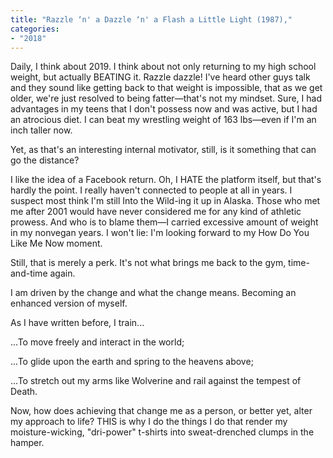 ```yaml
---
title: "Razzle ‘n' a Dazzle ‘n' a Flash a Little Light (1987),"
categories:
- "2018"
---
```


Daily, I think about 2019. I think about not only returning to my high school weight, but actually BEATING it. Razzle dazzle! I've heard other guys talk and they sound like getting back to that weight is impossible, that as we get older, we're just resolved to being fatter—that's not my mindset. Sure, I had advantages in my teens that I don't possess now and was active, but I had an atrocious diet. I can beat my wrestling weight of 163 lbs—even if I'm an inch taller now.

Yet, as that's an interesting internal motivator, still, is it something that can go the distance?

I like the idea of a Facebook return. Oh, I HATE the platform itself, but that's hardly the point. I really haven't connected to people at all in years. I suspect most think I'm still Into the Wild-ing it up in Alaska. Those who met me after 2001 would have never considered me for any kind of athletic prowess. And who is to blame them—I carried excessive amount of weight in my nonvegan years. I won't lie: I'm looking forward to my How Do You Like Me Now moment.

Still, that is merely a perk. It's not what brings me back to the gym, time-and-time again.

I am driven by the change and what the change means. Becoming an enhanced version of myself.

As I have written before, I train...

...To move freely and interact in the world;

...To glide upon the earth and spring to the heavens above;

...To stretch out my arms like Wolverine and rail against the tempest of Death.

Now, how does achieving that change me as a person, or better yet, alter my approach to life? THIS is why I do the things I do that render my moisture-wicking, "dri-power" t-shirts into sweat-drenched clumps in the hamper.